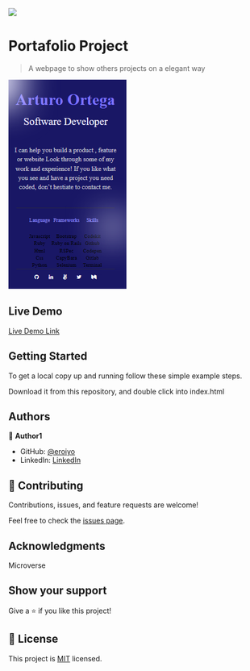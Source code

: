 ![](https://img.shields.io/badge/Microverse-blueviolet)

# Portafolio Project

> A webpage to show others projects on a elegant way

![screenshot](./preview.png)

## Live Demo

[Live Demo Link](https://eroiyo.github.io/My-Portafolio/)


## Getting Started


To get a local copy up and running follow these simple example steps.

Download it from this repository, and double click into index.html

## Authors

👤 **Author1**

- GitHub: [@eroiyo](https://github.com/eroiyo)
- LinkedIn: [LinkedIn](https://www.linkedin.com/in/carlos-arturo-ortega-guanipa-39a1a5204/)

## 🤝 Contributing

Contributions, issues, and feature requests are welcome!

Feel free to check the [issues page](../../issues/).

## Acknowledgments

Microverse

## Show your support

Give a ⭐️ if you like this project!

## 📝 License

This project is [MIT](./MIT.md) licensed.
